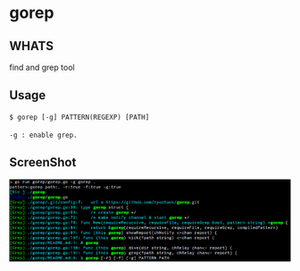 # gorep

## WHATS
find and grep tool

## Usage
```
$ gorep [-g] PATTERN(REGEXP) [PATH]

-g : enable grep.
```

## ScreenShot
![gorep screenshot](./gorep_screenshot.png)

